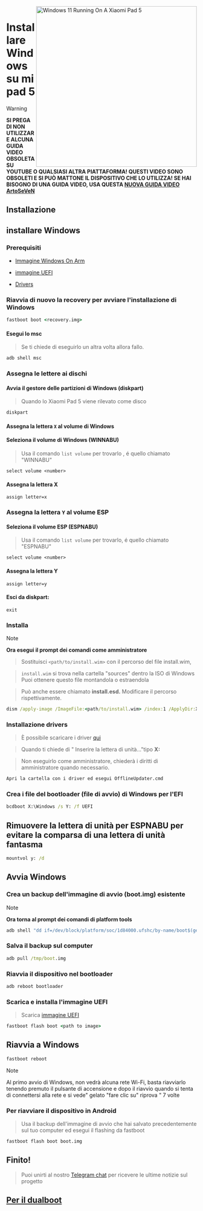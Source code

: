 <img align="right" src="https://raw.githubusercontent.com/erdilS/Port-Windows-11-Xiaomi-Pad-5/main/nabu.png" width="425" alt="Windows 11 Running On A Xiaomi Pad 5">


# Installare Windows su mi pad 5
> [!WARNING]
> **SI PREGA DI NON UTILIZZARE ALCUNA GUIDA VIDEO OBSOLETA SU YOUTUBE O QUALSIASI ALTRA PIATTAFORMA! QUESTI VIDEO SONO OBSOLETI E SI PUÒ MATTONE IL DISPOSITIVO CHE LO UTILIZZA! SE HAI BISOGNO DI UNA GUIDA VIDEO, USA QUESTA [NUOVA GUIDA VIDEO]() [ArtoSeVeN](https://www.youtube.com/channel/UCYjwfxlYlJ7Nnzv01oszQvA)**


## Installazione

## installare Windows

### Prerequisiti

- [Immagine Windows On Arm](https://uupdump.net/)
  
- [immagine UEFI](https://raw.githubusercontent.com/erdilS/Port-Windows-11-Xiaomi-Pad-5/main/images/xiaomi-nabu_20240115.img)
  
- [Drivers](https://github.com/map220v/MiPad5-Drivers/releases/latest)

### Riavvia di nuovo la recovery per avviare l'installazione di Windows

```cmd
fastboot boot <recovery.img>
```


#### Esegui lo msc
> Se ti chiede di eseguirlo un altra volta allora fallo.

```cmd
adb shell msc
```

### Assegna le lettere ai dischi 
  

#### Avvia il gestore delle partizioni di Windows (diskpart) 

> Quando lo Xiaomi Pad 5 viene rilevato come disco

```cmd
diskpart
```


#### Assegna la lettera `X` al volume di Windows

#### Seleziona il volume di Windows (WINNABU)
> Usa il comando `list volume` per trovarlo , é quello chiamato "WINNABU"

```diskpart
select volume <number>
```

#### Assegna la lettera X
```diskpart
assign letter=x
```

### Assegna la lettera `Y` al volume ESP 

#### Seleziona il volume ESP (ESPNABU)
> Usa il comando `list volume` per trovarlo, é quello chiamato "ESPNABU"

```diskpart
select volume <number>
```

#### Assegna la lettera Y

```diskpart
assign letter=y
```

#### Esci da diskpart:
```diskpart
exit
```

  
  

### Installa
> [!NOTE]
> **Ora esegui il prompt dei comandi come amministratore**

> Sostituisci `<path/to/install.wim>` con il percorso del file install.wim,

> `install.wim` si trova nella cartella "sources" dentro la ISO di Windows
> Puoi ottenere questo file montandola o estraendola

> Può anche essere chiamato **install.esd.** Modificare il percorso rispettivamente.
```cmd
dism /apply-image /ImageFile:<path/to/install.wim> /index:1 /ApplyDir:X:\
```

### Installazione drivers

> È possibile scaricare i driver [qui](https://github.com/map220v/MiPad5-Drivers/releases/latest)

> Quando ti chiede di " Inserire la lettera di unità..."tipo **X:**

> Non eseguirlo come amministratore, chiederà i diritti di amministratore quando necessario.
```cmd
Apri la cartella con i driver ed esegui OfflineUpdater.cmd
```

  

### Crea i file del bootloader (file di avvio) di Windows per l'EFI 

```cmd
bcdboot X:\Windows /s Y: /f UEFI
```

## Rimuovere la lettera di unità per ESPNABU per evitare la comparsa di una lettera di unità fantasma

```cmd
mountvol y: /d
```
 
  
## Avvia Windows

### Crea un backup dell'immagine di avvio (boot.img) esistente
> [!NOTE]
> **Ora torna al prompt dei comandi di platform tools**

```cmd
adb shell "dd if=/dev/block/platform/soc/1d84000.ufshc/by-name/boot$(getprop ro.boot.slot_suffix) of=/tmp/boot.img"
```

### Salva il backup sul computer

```cmd
adb pull /tmp/boot.img
```

### Riavvia il dispositivo nel bootloader

```cmd
adb reboot bootloader
```

### Scarica e installa l'immagine UEFI
> Scarica [immagine UEFI](https://raw.githubusercontent.com/erdilS/Port-Windows-11-Xiaomi-Pad-5/main/images/xiaomi-nabu_20240115.img)
```cmd
fastboot flash boot <path to image>
```
## Riavvia a Windows
```cmd
fastboot reboot
```
> [!NOTE]
> Al primo avvio di Windows, non vedrà alcuna rete Wi-Fi, basta riavviarlo tenendo premuto il pulsante di accensione e dopo il riavvio quando si tenta di connettersi alla rete e si vede" gelato "fare clic su" riprova " 7 volte

### Per riavviare il dispositivo in Android
> Usa il backup dell'immagine di avvio che hai salvato precedentemente sul tuo computer ed esegui il flashing da fastboot 

```cmd
fastboot flash boot boot.img
```

## Finito!
> Puoi unirti al nostro [Telegram chat](https://t.me/nabuwoa) per ricevere le ultime notizie sul progetto
## [Per il dualboot](/guide/Italian/dualboot-it.md)
